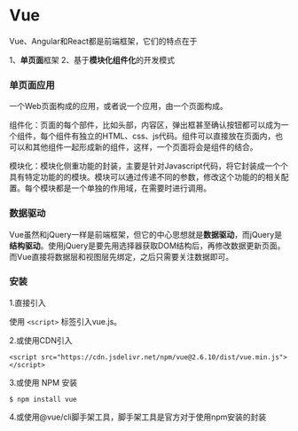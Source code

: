 Vue
===================
Vue、Angular和React都是前端框架，它们的特点在于

1、**单页面**框架
2、基于**模块化组件化**的开发模式

###  单页面应用
一个Web页面构成的应用，或者说一个应用，由一个页面构成。

组件化：页面的每个部件，比如头部，内容区，弹出框甚至确认按钮都可以成为一个组件，每个组件有独立的HTML、css、js代码。组件可以直接放在页面内，也可以和其他组件一起形成新的组件，这样，一个页面将会是组件的结合。

模块化：模块化侧重功能的封装，主要是针对Javascript代码，将它封装成一个个具有特定功能的的模块。模块可以通过传递不同的参数，修改这个功能的的相关配置。每个模块都是一个单独的作用域，在需要时进行调用。

###  数据驱动

Vue虽然和jQuery一样是前端框架，但它的中心思想就是**数据驱动**，而jQuery是**结构驱动**。使用jQuery是要先用选择器获取DOM结构后，再修改数据更新页面。而Vue直接将数据层和视图层先绑定，之后只需要关注数据即可。

###  安装

1.直接引入

使用 `<script>` 标签引入vue.js。

2.或使用CDN引入
 
    <script src="https://cdn.jsdelivr.net/npm/vue@2.6.10/dist/vue.min.js"></script>

3.或使用 NPM 安装
```
$ npm install vue
```
4.或使用@vue/cli脚手架工具，脚手架工具是官方对于使用npm安装的封装
